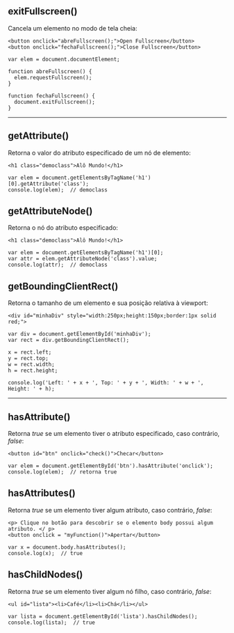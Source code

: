 ## exitFullscreen()
Cancela um elemento no modo de tela cheia:

    <button onclick="abreFullscreen();">Open Fullscreen</button>
    <button onclick="fechaFullscreen();">Close Fullscreen</button>
    
    var elem = document.documentElement;
    
    function abreFullscreen() {
      elem.requestFullscreen();
    }
    
    function fechaFullscreen() {
      document.exitFullscreen();
    }

---

## getAttribute()
Retorna o valor do atributo especificado de um nó de elemento:
    
    <h1 class="democlass">Alô Mundo!</h1>
    
    var elem = document.getElementsByTagName('h1')[0].getAttribute('class'); 
    console.log(elem);  // democlass

## getAttributeNode()
Retorna o nó do atributo especificado:

    <h1 class="democlass">Alô Mundo!</h1>
    
    var elem = document.getElementsByTagName('h1')[0];
    var attr = elem.getAttributeNode('class').value; 
    console.log(attr);  // democlass

## getBoundingClientRect() 
Retorna o tamanho de um elemento e sua posição relativa à viewport:

    <div id="minhaDiv" style="width:250px;height:150px;border:1px solid red;">
    
    var div = document.getElementById('minhaDiv');
    var rect = div.getBoundingClientRect();
    
    x = rect.left;
    y = rect.top;
    w = rect.width;
    h = rect.height;
    
    console.log('Left: ' + x + ', Top: ' + y + ', Width: ' + w + ', Height: ' + h);

---

## hasAttribute() 
Retorna *true* se um elemento tiver o atributo especificado, caso contrário, *false*:

    <button id="btn" onclick="check()">Checar</button>

    var elem = document.getElementById('btn').hasAttribute('onclick');
    console.log(elem);  // retorna true

## hasAttributes()
Retorna *true* se um elemento tiver algum atributo, caso contrário, *false*:

    <p> Clique no botão para descobrir se o elemento body possui algum atributo. </ p>
    <button onclick = "myFunction()">Apertar</button>
    
    var x = document.body.hasAttributes();
    console.log(x);  // true

## hasChildNodes()
Retorna *true* se um elemento tiver algum nó filho, caso contrário, *false*:

    <ul id="lista"><li>Café</li><li>Chá</li></ul>
    
    var lista = document.getElementById('lista').hasChildNodes();
    console.log(lista);  // true
